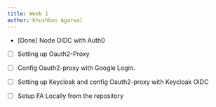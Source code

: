 ```yaml
---
title: Week 1
author: Khushboo Agarwal
---
```


<!--

-->

- [Done] Node OIDC with Auth0
- [ ] Setting up Oauth2-Proxy
- [ ] Config Oauth2-proxy with Google Login.
- [ ] Setting up Keycloak and config Oauth2-proxy with Keycloak OIDC
- [ ] Setup FA Locally from the repository



